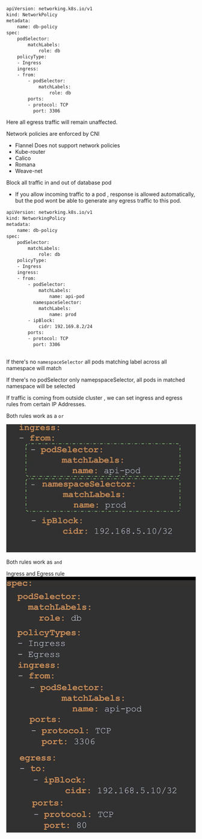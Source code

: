 ```
apiVersion: networking.k8s.io/v1
kind: NetworkPolicy
metadata:
    name: db-policy
spec:
    podSelector:
        matchLabels:
            role: db
    policyType:
    - Ingress
    ingress:
    - from:
        - podSelector:
            matchLabels:
                role: db
        ports:
        - protocol: TCP
          port: 3306
```
Here all egress traffic will remain unaffected.

Network policies are enforced by CNI 
* Flannel Does not support network policies
* Kube-router
* Calico
* Romana
* Weave-net


Block all traffic in and out of database pod
* If you allow incoming traffic to a pod , response is allowed automatically, but the pod wont be able to generate any egress traffic to this pod.


```
apiVersion: networking.k8s.io/v1
kind: NetworkingPolicy
metadata:
    name: db-policy
spec:
    podSelector:
        matchLabels:
            role: db
    policyType:
    - Ingress
    ingress:
    - from:
        - podSelector:
            matchLabels:
                name: api-pod
          namespaceSelector:
            matchLabels:
                name: prod
        - ipBlock:
            cidr: 192.169.8.2/24
        ports:
        - protocol: TCP
          port: 3306
        
```

If there's no ```namespaceSelector``` all pods matching label across all namespace will match

If there's no podSelector only namepspaceSelector, all pods in matched namespace will be selected

If traffic is coming from outside cluster , we can set ingress and egress rules from certain IP Addresses.

Both rules work as a ```or```

![alt text](image-21.png)

Both rules work as ```and```

Ingress and Egress rule
![alt text](image-22.png)